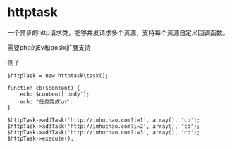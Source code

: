 httptask
========

一个异步的http请求类，能够并发请求多个资源，支持每个资源自定义回调函数。

需要php的Ev和posix扩展支持

例子

    $httpTask = new httptask\task();
        
    function cb($content) {
        echo $content['body'];
        echo "任务完成\n";
    }
        
    $httpTask->addTask('http://imhuchao.com?i=1', array(), 'cb');
    $httpTask->addTask('http://imhuchao.com?i=2', array(), 'cb');
    $httpTask->addTask('http://imhuchao.com?i=3', array(), 'cb');
    $httpTask->execute();

